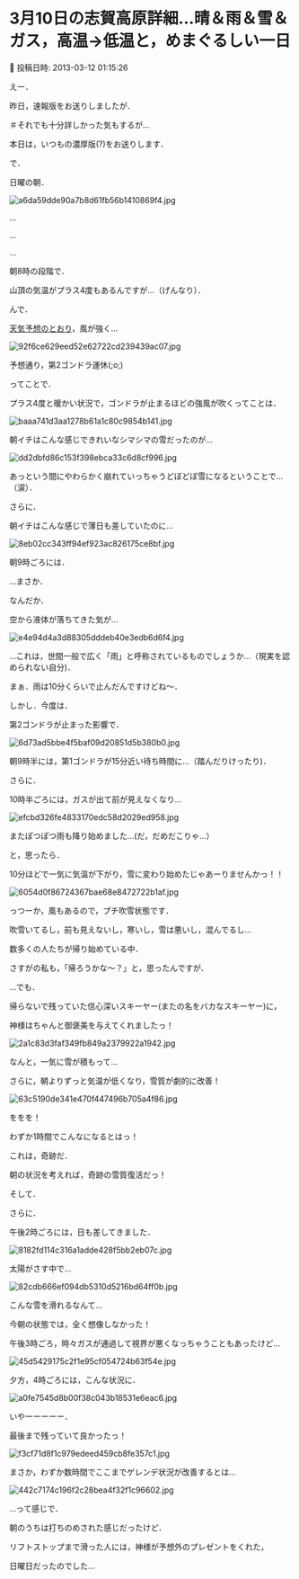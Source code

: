 # 3月10日の志賀高原詳細…晴＆雨＆雪＆ガス，高温→低温と，めまぐるしい一日

📅 投稿日時: 2013-03-12 01:15:26

えー．


昨日，速報版をお送りしましたが．


＃それでも十分詳しかった気もするが…





本日は，いつもの濃厚版(?)をお送りします．





で．


日曜の朝．




![a6da59dde90a7b8d61fb56b1410869f4.jpg](images/a6da59dde90a7b8d61fb56b1410869f4.jpg)




…


…


…


朝8時の段階で．


山頂の気温がプラス4度もあるんですが…（げんなり）．





んで．


[天気予想のとおり](ec51f407968f123986ca2d58d2dc863c7.md)，風が強く…




![92f6ce629eed52e62722cd239439ac07.jpg](images/92f6ce629eed52e62722cd239439ac07.jpg)




予想通り，第2ゴンドラ運休(;o;)





ってことで．


プラス4度と暖かい状況で，ゴンドラが止まるほどの強風が吹くってことは．




![baaa741d3aa1278b61a1c80c9854b141.jpg](images/baaa741d3aa1278b61a1c80c9854b141.jpg)




朝イチはこんな感じできれいなシマシマの雪だったのが…




![dd2dbfd86c153f398ebca33c6d8cf996.jpg](images/dd2dbfd86c153f398ebca33c6d8cf996.jpg)




あっという間にやわらかく崩れていっちゃうどぼどぼ雪になるということで…（涙）．





さらに．


朝イチはこんな感じで薄日も差していたのに…




![8eb02cc343ff94ef923ac826175ce8bf.jpg](images/8eb02cc343ff94ef923ac826175ce8bf.jpg)







朝9時ごろには．


…まさか．


なんだか．


空から液体が落ちてきた気が…




![e4e94d4a3d88305dddeb40e3edb6d6f4.jpg](images/e4e94d4a3d88305dddeb40e3edb6d6f4.jpg)




…これは，世間一般で広く「雨」と呼称されているものでしょうか…（現実を認められない自分)．





まぁ．雨は10分くらいで止んだんですけどね～．





しかし．今度は．


第2ゴンドラが止まった影響で．




![6d73ad5bbe4f5baf09d20851d5b380b0.jpg](images/6d73ad5bbe4f5baf09d20851d5b380b0.jpg)




朝9時半には，第1ゴンドラが15分近い待ち時間に…（踏んだりけったり)．





さらに．


10時半ごろには，ガスが出て前が見えなくなり…




![efcbd326fe4833170edc58d2029ed958.jpg](images/efcbd326fe4833170edc58d2029ed958.jpg)




またぽつぽつ雨も降り始めました…(だ，だめだこりゃ…）





と，思ったら．


10分ほどで一気に気温が下がり，雪に変わり始めたじゃあーりませんかっ！！




![6054d0f86724367bae68e8472722b1af.jpg](images/6054d0f86724367bae68e8472722b1af.jpg)




っつーか，風もあるので，プチ吹雪状態です．





吹雪いてるし，前も見えないし，寒いし，雪は悪いし，混んでるし…


数多くの人たちが帰り始めている中．


さすがの私も，「帰ろうかな～？」と，思ったんですが．





…でも．


帰らないで残っていた信心深いスキーヤー(またの名をバカなスキーヤー)に，


神様はちゃんと御褒美を与えてくれましたっ！




![2a1c83d3faf349fb849a2379922a1942.jpg](images/2a1c83d3faf349fb849a2379922a1942.jpg)




なんと，一気に雪が積もって…


さらに，朝よりずっと気温が低くなり，雪質が劇的に改善！




![63c5190de341e470f447496b705a4f86.jpg](images/63c5190de341e470f447496b705a4f86.jpg)




ををを！


わずか1時間でこんなになるとはっ！


これは，奇跡だ．


朝の状況を考えれば，奇跡の雪質復活だっ！





そして．


さらに．


午後2時ごろには，日も差してきました．




![8182fd114c316a1adde428f5bb2eb07c.jpg](images/8182fd114c316a1adde428f5bb2eb07c.jpg)




太陽がさす中で…




![82cdb666ef094db5310d5216bd64ff0b.jpg](images/82cdb666ef094db5310d5216bd64ff0b.jpg)




こんな雪を滑れるなんて…


今朝の状態では，全く想像しなかった！





午後3時ごろ，時々ガスが通過して視界が悪くなっちゃうこともあったけど…




![45d5429175c2f1e95cf054724b63f54e.jpg](images/45d5429175c2f1e95cf054724b63f54e.jpg)







夕方，4時ごろには，こんな状況に．




![a0fe7545d8b00f38c043b18531e6eac6.jpg](images/a0fe7545d8b00f38c043b18531e6eac6.jpg)




いやーーーーー．


最後まで残っていて良かったっ！




![f3cf71d8f1c979edeed459cb8fe357c1.jpg](images/f3cf71d8f1c979edeed459cb8fe357c1.jpg)




まさか，わずか数時間でここまでゲレンデ状況が改善するとは…




![442c7174c196f2c28bea4f32f1c96602.jpg](images/442c7174c196f2c28bea4f32f1c96602.jpg)







…って感じで．


朝のうちは打ちのめされた感じだったけど．


リフトストップまで滑った人には，神様が予想外のプレゼントをくれた，


日曜日だったのでした…
